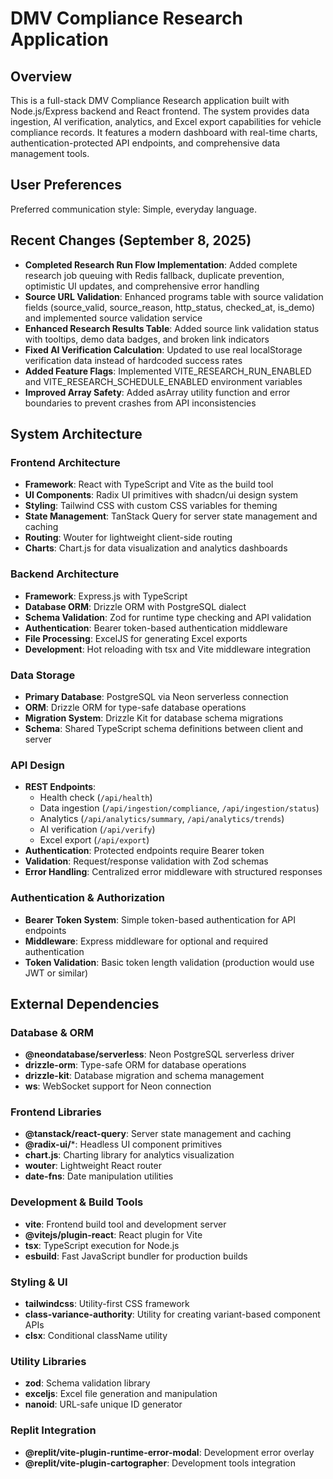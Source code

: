# DMV Compliance Research Application

## Overview

This is a full-stack DMV Compliance Research application built with Node.js/Express backend and React frontend. The system provides data ingestion, AI verification, analytics, and Excel export capabilities for vehicle compliance records. It features a modern dashboard with real-time charts, authentication-protected API endpoints, and comprehensive data management tools.

## User Preferences

Preferred communication style: Simple, everyday language.

## Recent Changes (September 8, 2025)

- **Completed Research Run Flow Implementation**: Added complete research job queuing with Redis fallback, duplicate prevention, optimistic UI updates, and comprehensive error handling
- **Source URL Validation**: Enhanced programs table with source validation fields (source_valid, source_reason, http_status, checked_at, is_demo) and implemented source validation service
- **Enhanced Research Results Table**: Added source link validation status with tooltips, demo data badges, and broken link indicators
- **Fixed AI Verification Calculation**: Updated to use real localStorage verification data instead of hardcoded success rates
- **Added Feature Flags**: Implemented VITE_RESEARCH_RUN_ENABLED and VITE_RESEARCH_SCHEDULE_ENABLED environment variables
- **Improved Array Safety**: Added asArray utility function and error boundaries to prevent crashes from API inconsistencies

## System Architecture

### Frontend Architecture
- **Framework**: React with TypeScript and Vite as the build tool
- **UI Components**: Radix UI primitives with shadcn/ui design system
- **Styling**: Tailwind CSS with custom CSS variables for theming
- **State Management**: TanStack Query for server state management and caching
- **Routing**: Wouter for lightweight client-side routing
- **Charts**: Chart.js for data visualization and analytics dashboards

### Backend Architecture
- **Framework**: Express.js with TypeScript
- **Database ORM**: Drizzle ORM with PostgreSQL dialect
- **Schema Validation**: Zod for runtime type checking and API validation
- **Authentication**: Bearer token-based authentication middleware
- **File Processing**: ExcelJS for generating Excel exports
- **Development**: Hot reloading with tsx and Vite middleware integration

### Data Storage
- **Primary Database**: PostgreSQL via Neon serverless connection
- **ORM**: Drizzle ORM for type-safe database operations
- **Migration System**: Drizzle Kit for database schema migrations
- **Schema**: Shared TypeScript schema definitions between client and server

### API Design
- **REST Endpoints**: 
  - Health check (`/api/health`)
  - Data ingestion (`/api/ingestion/compliance`, `/api/ingestion/status`)
  - Analytics (`/api/analytics/summary`, `/api/analytics/trends`)
  - AI verification (`/api/verify`)
  - Excel export (`/api/export`)
- **Authentication**: Protected endpoints require Bearer token
- **Validation**: Request/response validation with Zod schemas
- **Error Handling**: Centralized error middleware with structured responses

### Authentication & Authorization
- **Bearer Token System**: Simple token-based authentication for API endpoints
- **Middleware**: Express middleware for optional and required authentication
- **Token Validation**: Basic token length validation (production would use JWT or similar)

## External Dependencies

### Database & ORM
- **@neondatabase/serverless**: Neon PostgreSQL serverless driver
- **drizzle-orm**: Type-safe ORM for database operations
- **drizzle-kit**: Database migration and schema management
- **ws**: WebSocket support for Neon connection

### Frontend Libraries
- **@tanstack/react-query**: Server state management and caching
- **@radix-ui/***: Headless UI component primitives
- **chart.js**: Charting library for analytics visualization
- **wouter**: Lightweight React router
- **date-fns**: Date manipulation utilities

### Development & Build Tools
- **vite**: Frontend build tool and development server
- **@vitejs/plugin-react**: React plugin for Vite
- **tsx**: TypeScript execution for Node.js
- **esbuild**: Fast JavaScript bundler for production builds

### Styling & UI
- **tailwindcss**: Utility-first CSS framework
- **class-variance-authority**: Utility for creating variant-based component APIs
- **clsx**: Conditional className utility

### Utility Libraries
- **zod**: Schema validation library
- **exceljs**: Excel file generation and manipulation
- **nanoid**: URL-safe unique ID generator

### Replit Integration
- **@replit/vite-plugin-runtime-error-modal**: Development error overlay
- **@replit/vite-plugin-cartographer**: Development tools integration